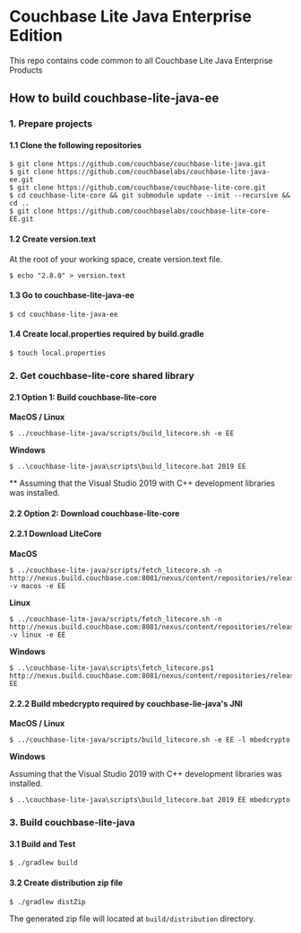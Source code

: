 
# Couchbase Lite Java Enterprise Edition

This repo contains code common to all Couchbase Lite Java Enterprise Products

## How to build couchbase-lite-java-ee

### 1. Prepare projects

#### 1.1 Clone the following repositories

```
$ git clone https://github.com/couchbase/couchbase-lite-java.git
$ git clone https://github.com/couchbaselabs/couchbase-lite-java-ee.git
$ git clone https://github.com/couchbase/couchbase-lite-core.git
$ cd couchbase-lite-core && git submodule update --init --recursive && cd ..
$ git clone https://github.com/couchbaselabs/couchbase-lite-core-EE.git
```

#### 1.2 Create version.text

At the root of your working space, create version.text file.

```
$ echo "2.8.0" > version.text
```

#### 1.3 Go to couchbase-lite-java-ee

```
$ cd couchbase-lite-java-ee
```

#### 1.4 Create local.properties required by build.gradle

```
$ touch local.properties
```

### 2. Get couchbase-lite-core shared library


#### 2.1 Option 1: Build couchbase-lite-core

**MacOS / Linux**

```
$ ../couchbase-lite-java/scripts/build_litecore.sh -e EE 
```

**Windows**

```
$ ..\couchbase-lite-java\scripts\build_litecore.bat 2019 EE
```
** Assuming that the Visual Studio 2019 with C++ development libraries was installed.

#### 2.2 Option 2: Download couchbase-lite-core

#### 2.2.1 Download LiteCore

**MacOS**

```
$ ../couchbase-lite-java/scripts/fetch_litecore.sh -n http://nexus.build.couchbase.com:8081/nexus/content/repositories/releases/com/couchbase/litecore -v macos -e EE
```

**Linux**

```
$ ../couchbase-lite-java/scripts/fetch_litecore.sh -n http://nexus.build.couchbase.com:8081/nexus/content/repositories/releases/com/couchbase/litecore -v linux -e EE
```

**Windows**

```
$ ..\couchbase-lite-java\scripts\fetch_litecore.ps1 http://nexus.build.couchbase.com:8081/nexus/content/repositories/releases/com/couchbase/litecore EE
```

#### 2.2.2 Build mbedcrypto required by couchbase-lie-java's JNI

**MacOS / Linux**

```
$ ../couchbase-lite-java/scripts/build_litecore.sh -e EE -l mbedcrypto
```

**Windows**

Assuming that the Visual Studio 2019 with C++ development libraries was installed.

```
$ ..\couchbase-lite-java\scripts\build_litecore.bat 2019 EE mbedcrypto
```

### 3. Build couchbase-lite-java

#### 3.1 Build and Test

```
$ ./gradlew build 
```

#### 3.2 Create distribution zip file

```
$ ./gradlew distZip 
```

The generated zip file will located at `build/distribution` directory.
